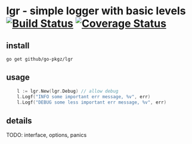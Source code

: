 # lgr - simple logger with basic levels [![Build Status](https://travis-ci.org/go-pkgz/lgr.svg?branch=master)](https://travis-ci.org/go-pkgz/lgr) [![Coverage Status](https://coveralls.io/repos/github/go-pkgz/lgr/badge.svg?branch=master)](https://coveralls.io/github/go-pkgz/lgr?branch=master)

## install

`go get github/go-pkgz/lgr`

## usage

```go
    l := lgr.New(lgr.Debug) // allow debug
    l.Logf("INFO some important err message, %v", err)
    l.Logf("DEBUG some less important err message, %v", err)
```

## details

TODO: interface, options, panics